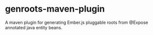 genroots-maven-plugin
=====================

A maven plugin for generating Ember.js pluggable roots from @Expose annotated java entity beans.
